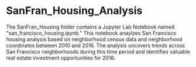 # SanFran_Housing_Analysis

The SanFran_Housing folder contains a Jupyter Lab Notebook named "san_francisco_housing.ipynb." This notebook anaylzes San Francisco housing analysis based on neighborhood census data and neighborhood coordinates between 2010 and 2016. The analysis uncovers trends across San Francisco neighborhoods during this time period and identifies valuable real estate investment opportunities for 2016.